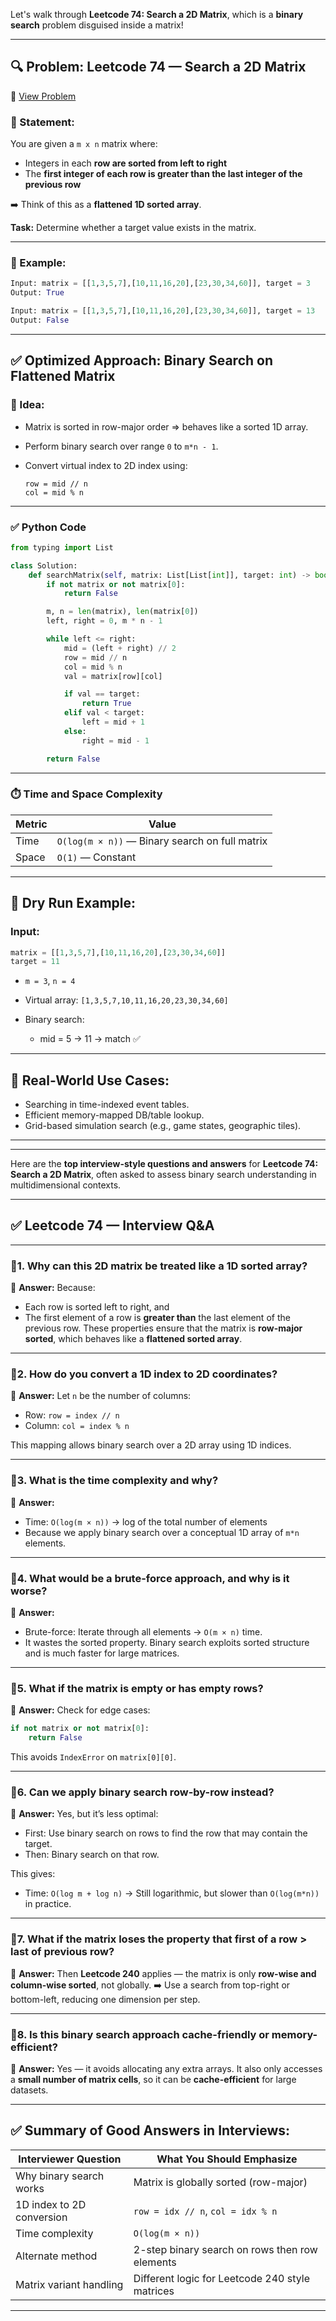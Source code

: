 Let's walk through **Leetcode 74: Search a 2D Matrix**, which is a **binary search** problem disguised inside a matrix!

---

## 🔍 Problem: Leetcode 74 — Search a 2D Matrix

🔗 [View Problem](https://leetcode.com/problems/search-a-2d-matrix/)

### 🧩 Statement:

You are given a `m x n` matrix where:

* Integers in each **row are sorted from left to right**
* The **first integer of each row is greater than the last integer of the previous row**

➡️ Think of this as a **flattened 1D sorted array**.

**Task:** Determine whether a target value exists in the matrix.

---

### 📌 Example:

```python
Input: matrix = [[1,3,5,7],[10,11,16,20],[23,30,34,60]], target = 3  
Output: True
```

```python
Input: matrix = [[1,3,5,7],[10,11,16,20],[23,30,34,60]], target = 13  
Output: False
```

---

## ✅ Optimized Approach: Binary Search on Flattened Matrix

### 🎯 Idea:

* Matrix is sorted in row-major order ⇒ behaves like a sorted 1D array.
* Perform binary search over range `0` to `m*n - 1`.
* Convert virtual index to 2D index using:

  ```
  row = mid // n
  col = mid % n
  ```

---

### ✅ Python Code

```python
from typing import List

class Solution:
    def searchMatrix(self, matrix: List[List[int]], target: int) -> bool:
        if not matrix or not matrix[0]:
            return False

        m, n = len(matrix), len(matrix[0])
        left, right = 0, m * n - 1

        while left <= right:
            mid = (left + right) // 2
            row = mid // n
            col = mid % n
            val = matrix[row][col]

            if val == target:
                return True
            elif val < target:
                left = mid + 1
            else:
                right = mid - 1

        return False
```

---

### ⏱️ Time and Space Complexity

| Metric | Value                                          |
| ------ | ---------------------------------------------- |
| Time   | `O(log(m × n))` — Binary search on full matrix |
| Space  | `O(1)` — Constant                              |

---

## 🔁 Dry Run Example:

### Input:

```python
matrix = [[1,3,5,7],[10,11,16,20],[23,30,34,60]]
target = 11
```

* `m = 3`, `n = 4`
* Virtual array: `[1,3,5,7,10,11,16,20,23,30,34,60]`
* Binary search:

  * mid = 5 → 11 → match ✅

---

## 🧠 Real-World Use Cases:

* Searching in time-indexed event tables.
* Efficient memory-mapped DB/table lookup.
* Grid-based simulation search (e.g., game states, geographic tiles).

---

---

Here are the **top interview-style questions and answers** for **Leetcode 74: Search a 2D Matrix**, often asked to assess binary search understanding in multidimensional contexts.

---

## ✅ Leetcode 74 — Interview Q\&A

---

### 🔹1. **Why can this 2D matrix be treated like a 1D sorted array?**

🧠 **Answer:**
Because:

* Each row is sorted left to right, and
* The first element of a row is **greater than** the last element of the previous row.
  These properties ensure that the matrix is **row-major sorted**, which behaves like a **flattened sorted array**.

---

### 🔹2. **How do you convert a 1D index to 2D coordinates?**

🧠 **Answer:**
Let `n` be the number of columns:

* Row: `row = index // n`
* Column: `col = index % n`

This mapping allows binary search over a 2D array using 1D indices.

---

### 🔹3. **What is the time complexity and why?**

🧠 **Answer:**

* Time: `O(log(m × n))` → log of the total number of elements
* Because we apply binary search over a conceptual 1D array of `m*n` elements.

---

### 🔹4. **What would be a brute-force approach, and why is it worse?**

🧠 **Answer:**

* Brute-force: Iterate through all elements → `O(m × n)` time.
* It wastes the sorted property. Binary search exploits sorted structure and is much faster for large matrices.

---

### 🔹5. **What if the matrix is empty or has empty rows?**

🧠 **Answer:**
Check for edge cases:

```python
if not matrix or not matrix[0]:
    return False
```

This avoids `IndexError` on `matrix[0][0]`.

---

### 🔹6. **Can we apply binary search row-by-row instead?**

🧠 **Answer:**
Yes, but it’s less optimal:

* First: Use binary search on rows to find the row that may contain the target.
* Then: Binary search on that row.

This gives:

* Time: `O(log m + log n)`
  → Still logarithmic, but slower than `O(log(m*n))` in practice.

---

### 🔹7. **What if the matrix loses the property that first of a row > last of previous row?**

🧠 **Answer:**
Then **Leetcode 240** applies — the matrix is only **row-wise and column-wise sorted**, not globally.
➡️ Use a search from top-right or bottom-left, reducing one dimension per step.

---

### 🔹8. **Is this binary search approach cache-friendly or memory-efficient?**

🧠 **Answer:**
Yes — it avoids allocating any extra arrays.
It also only accesses a **small number of matrix cells**, so it can be **cache-efficient** for large datasets.

---

## ✅ Summary of Good Answers in Interviews:

| Interviewer Question      | What You Should Emphasize                       |
| ------------------------- | ----------------------------------------------- |
| Why binary search works   | Matrix is globally sorted (row-major)           |
| 1D index to 2D conversion | `row = idx // n`, `col = idx % n`               |
| Time complexity           | `O(log(m × n))`                                 |
| Alternate method          | 2-step binary search on rows then row elements  |
| Matrix variant handling   | Different logic for Leetcode 240 style matrices |

---
